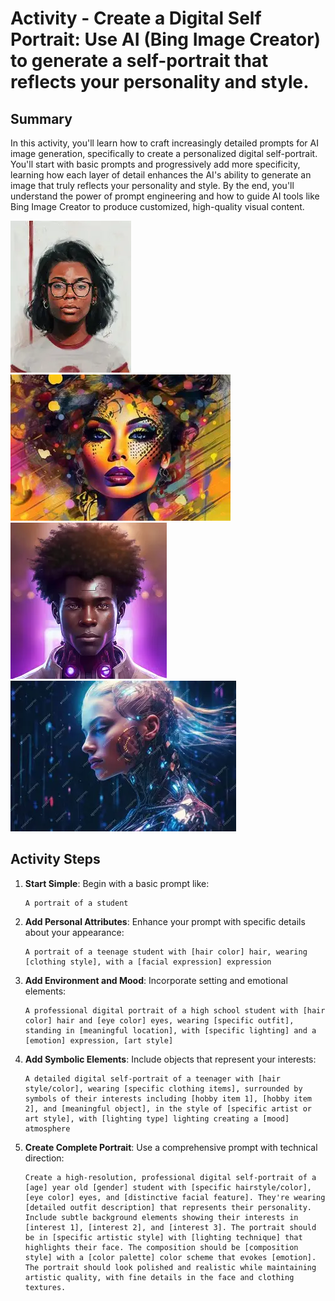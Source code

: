 # Activity - Create a Digital Self Portrait: Use AI (Bing Image Creator) to generate a self-portrait that reflects your personality and style.

## Summary

In this activity, you'll learn how to craft increasingly detailed prompts for AI image generation, specifically to create a personalized digital self-portrait. You'll start with basic prompts and progressively add more specificity, learning how each layer of detail enhances the AI's ability to generate an image that truly reflects your personality and style. By the end, you'll understand the power of prompt engineering and how to guide AI tools like Bing Image Creator to produce customized, high-quality visual content.

![AII Generated Art](image.png)
![AII Generated Art](image-1.png)
![AI Generated Art](image-2.png)
![AII Generated Art](image-3.png)

## Activity Steps

1. **Start Simple**: Begin with a basic prompt like:

    ```text
    A portrait of a student
    ```

2. **Add Personal Attributes**: Enhance your prompt with specific details about your appearance:

   ```text
   A portrait of a teenage student with [hair color] hair, wearing [clothing style], with a [facial expression] expression
   ```

3. **Add Environment and Mood**: Incorporate setting and emotional elements:

   ```text
   A professional digital portrait of a high school student with [hair color] hair and [eye color] eyes, wearing [specific outfit], standing in [meaningful location], with [specific lighting] and a [emotion] expression, [art style]
   ```

4. **Add Symbolic Elements**: Include objects that represent your interests:

   ```text
   A detailed digital self-portrait of a teenager with [hair style/color], wearing [specific clothing items], surrounded by symbols of their interests including [hobby item 1], [hobby item 2], and [meaningful object], in the style of [specific artist or art style], with [lighting type] lighting creating a [mood] atmosphere
   ```

5. **Create Complete Portrait**: Use a comprehensive prompt with technical direction:

   ```text
   Create a high-resolution, professional digital self-portrait of a [age] year old [gender] student with [specific hairstyle/color], [eye color] eyes, and [distinctive facial feature]. They're wearing [detailed outfit description] that represents their personality. Include subtle background elements showing their interests in [interest 1], [interest 2], and [interest 3]. The portrait should be in [specific artistic style] with [lighting technique] that highlights their face. The composition should be [composition style] with a [color palette] color scheme that evokes [emotion]. The portrait should look polished and realistic while maintaining artistic quality, with fine details in the face and clothing textures.
   ```
